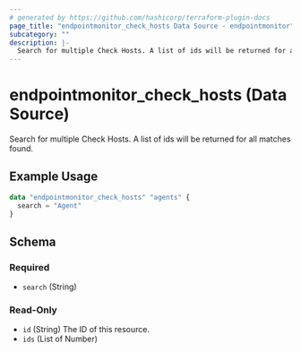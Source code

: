 ```yaml
---
# generated by https://github.com/hashicorp/terraform-plugin-docs
page_title: "endpointmonitor_check_hosts Data Source - endpointmonitor"
subcategory: ""
description: |-
  Search for multiple Check Hosts. A list of ids will be returned for all matches found.
---
```


# endpointmonitor_check_hosts (Data Source)

Search for multiple Check Hosts. A list of ids will be returned for all matches found.

## Example Usage

```terraform
data "endpointmonitor_check_hosts" "agents" {
  search = "Agent"
}
```

<!-- schema generated by tfplugindocs -->
## Schema

### Required

- `search` (String)

### Read-Only

- `id` (String) The ID of this resource.
- `ids` (List of Number)


